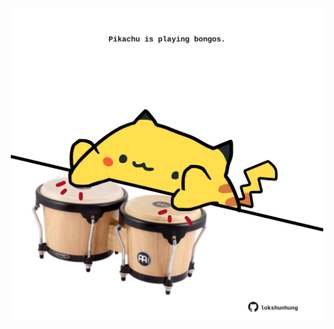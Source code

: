 <!-- built at 01/12/2023, 14:00:39 UTC -->
<p align="center">
  <img width="500" height="500" src="./ReadmeImage.svg">
</p>
